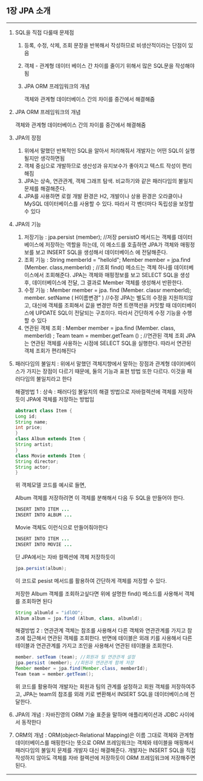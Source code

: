 ## 1장 JPA 소개
<hr>

1. SQL을 직접 다룰때 문제점
    1. 등록, 수정, 삭제, 조회 문장을 반복해서 작성하므로 비생산적이라는 단점이 있음
    2. 객체 - 관계형 데이터 베이스 간 차이를 줄이기 위해서 많은 SQL문을 작성해야됨
    3. JPA ORM 프레임워크의 개념

       객체와 관계형 데이터베이스 간의 차이를 중간에서 해결해줌

2. JPA ORM 프레임워크의 개념

   객체와 관계형 데이터베이스 간의 차이를 중간에서 해결해줌

3. JPA의 장점
    1. 위에서 말했던 반복적인 SQL을 알아서 처리해줘서 개발자는 어떤 SQL이 실행될지만 생각하면됨
    2. 객체 중심으로 개발하므로 생산성과 유지보수가 좋아지고 텍스트 작성이 편리해짐
    3. JPA는 상속, 연관관계, 객체 그래프 탐색. 비교하기와 같은 패러다임의 불일치 문제를 해결해준다.
    4. JPA를 사용하면 로컬 개발 환경은 H2, 개발이나 상용 환경은 오라클이나 MySQL 데이터베이스를 사용할 수 있다. 따라서 각 벤더마다 독립성을 보장할 수 있다
4. JPA의 기능
    1. 저장기능 :
       jpa.persist (member); //저장
       persistO 메서드는 객체를 데이터베이스에 저장하는 역할을 하는데, 이 메소드를 호출하면 JPA가 객체와 매핑정보를 보고 INSERT SQL을 생성해서 데이터베이스 에 전달해준다.
    2. 조회 기능 :
       String memberld = "hellold";
       Member member = jpa.find (Member. class,memberld) ; //조회
       find() 메소드는 객체 하나를 데이터베이스에서 조회해준다. JPA는 객체와 매핑정보를 보고 SELECT SQL을 생성 후, 데이터베이스에 전달, 그 결과로 Member 객체를 생성해서 반환한다.
    3. 수정 기능 :
       Member member = jpa. find (Member. classr memberld);
       member. setName ( H이름변경” ) //수정
       JPA는 별도의 수정을 지원하지않고, 대신에 객체를 조회해서 값을 변경만 하면 트랜잭션을 커밋할 때 데이터베이스에 UPDATE SQL이 전달되는 구조이다. 따라서 간단하게 수정 기능을 수행할 수 있다
    4. 연관된 객체 조회 :
       Member member = jpa.find (Member. class, memberld) ;
       Team team = member.getTeam () ; //연관된 객체 조회
       JPA는 연관된 객체를 사용하는 시점에 SELECT SQL을 실행한다. 따라서 연관된 객체 조회가 편리해진다
5. 패러다임의 불일치 : 위에서 말했던 객체지향에서 말하는 장점과 관계형 데이터베이스가 가지는 장점이 다르기 때문에, 둘의 기능과 표현 방법 또한 다르다. 이것을 패러다임의 불일치라고 한다

   해결방법 1 : 상속 : 패러다임 불일치의 해결 방법으로 자바컬렉션에 객체를 저장하듯이 JPA에 객체를 저장하는 방법임

    ```java
    abstract class Item {
    Long id;
    String name;
    int price;
    }
    class Album extends Item {
    String artist;
    }
    class Movie extends Item {
    String director;
    String actor;
    }
    ```

   위 객체모델 코드를 예시로 들면,

   Album 객체를 저장하려면 이 객체를 분해해서 다음 두 SQL을 만들어야 한다.
   ```java
   INSERT INTO ITEM ...
   INSERT INTO ALBUM ...
   ```
   Movie 객체도 이런식으로 만들어줘야한다
   ```java
   INSERT INTO ITEM ...
   INSERT INTO MOVIE ...
   ```
   단 JPA에서는 자바 컬렉션에 객체 저장하듯이
   ```java
   jpa.persist(album);
   ```
   이 코드로 pesist 메서드를 활용하여 간단하게 객체를 저장할 수 있다.

   저장한 Album 객체를 조회하고싶다면 위에 설명한 find() 메소드를 사용해서 객체를 조회하면 된다
   ```java
   String albumld = "idlOO";
   Album album = jpa.find (Album, class, albumld);
   ```
   해결방법 2 : 연관관계
   객체는 참조를 사용해서 다른 객체와 연관관계를 가지고 참조에 접근해서 연관된
   객체를 조회한다. 반면에 테이블은 외래 키를 사용해서 다른 테이블과 연관관계를
   가지고 조인을 사용해서 연관된 테이블을 조회한다.

    ```java
    member. setTeam (team); //회원과 팀 연관관계 설정
    jpa.persist (member); //회원과 연관관계 함께 저장
    Member member = jpa.find(Member.class, memberId);
    Team team = member.getTeam(); 
    ```

   위 코드를 활용하여 개발자는 회원과 팀의 관계를 설정하고 회원 객체를 저장하여주고, JPA는 team의 참조를 외래 키로 변환해서 INSERT SQL을 데이터베이스에 전달한다.

6. JPA의 개념 : 자바진영의 ORM 기술 표준을 말하며 애플리케이션과 JDBC 사이에서 동작한다
7. ORM의 개념 : ORM(object-Relational Mapping)은 이름 그대로 객체와 관계형 데이터베이스를 매핑한다는 뜻으로 ORM 프레임워크는 객체와 테이블을 매핑해서 패러다임의 불일치 문제를 개발자 대신 해결해준다. 개발자는 INSERT SQL을 직접 작성하지 않아도 객체를 자바 컬렉션에 저장하듯이 ORM 프레임워크에 저장해주면 된다.
<hr>
